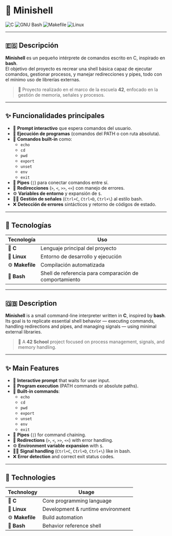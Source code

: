 # 🐚 Minishell

![C](https://img.shields.io/badge/C-00599C?style=for-the-badge&logo=c&logoColor=white)
![GNU Bash](https://img.shields.io/badge/Bash-4EAA25?style=for-the-badge&logo=gnu-bash&logoColor=white)
![Makefile](https://img.shields.io/badge/Makefile-1E90FF?style=for-the-badge)
![Linux](https://img.shields.io/badge/Linux-FCC624?style=for-the-badge&logo=linux&logoColor=black)

---

## 🇪🇸 Descripción

**Minishell** es un pequeño intérprete de comandos escrito en C, inspirado en **bash**.  
El objetivo del proyecto es recrear una shell básica capaz de ejecutar comandos, gestionar procesos, y manejar redirecciones y pipes, todo con el mínimo uso de librerías externas.  

> 🧠 Proyecto realizado en el marco de la escuela **42**, enfocado en la gestión de memoria, señales y procesos.

---

## ✨ Funcionalidades principales

- 💬 **Prompt interactivo** que espera comandos del usuario.  
- 🧩 **Ejecución de programas** (comandos del PATH o con ruta absoluta).  
- 🚀 **Comandos built-in** como:
  - `echo`  
  - `cd`  
  - `pwd`  
  - `export`  
  - `unset`  
  - `env`  
  - `exit`
- 🔁 **Pipes** (`|`) para conectar comandos entre sí.  
- 📂 **Redirecciones** (`>`, `<`, `>>`, `<<`) con manejo de errores.  
- ⚙️ **Variables de entorno** y expansión de `$`.  
- 😶‍🌫️ **Gestión de señales** (`Ctrl+C`, `Ctrl+D`, `Ctrl+\`) al estilo bash.  
- ❌ **Detección de errores** sintácticos y retorno de códigos de estado.  

---

## 🧱 Tecnologías

| Tecnología | Uso |
|-------------|-----|
| 🧠 **C** | Lenguaje principal del proyecto |
| 🐧 **Linux** | Entorno de desarrollo y ejecución |
| ⚙️ **Makefile** | Compilación automatizada |
| 🐚 **Bash** | Shell de referencia para comparación de comportamiento |

---

## 🇬🇧 Description

**Minishell** is a small command-line interpreter written in **C**, inspired by **bash**.  
Its goal is to replicate essential shell behavior — executing commands, handling redirections and pipes, and managing signals — using minimal external libraries.

> 🧠 A **42 School** project focused on process management, signals, and memory handling.

---

## ✨ Main Features

- 💬 **Interactive prompt** that waits for user input.  
- 🧩 **Program execution** (PATH commands or absolute paths).  
- 🚀 **Built-in commands**:
  - `echo`  
  - `cd`  
  - `pwd`  
  - `export`  
  - `unset`  
  - `env`  
  - `exit`
- 🔁 **Pipes** (`|`) for command chaining.  
- 📂 **Redirections** (`>`, `<`, `>>`, `<<`) with error handling.  
- ⚙️ **Environment variable expansion** with `$`.  
- 😶‍🌫️ **Signal handling** (`Ctrl+C`, `Ctrl+D`, `Ctrl+\`) like in bash.  
- ❌ **Error detection** and correct exit status codes.  

---

## 🧱 Technologies

| Technology | Usage |
|-------------|-------|
| 🧠 **C** | Core programming language |
| 🐧 **Linux** | Development & runtime environment |
| ⚙️ **Makefile** | Build automation |
| 🐚 **Bash** | Behavior reference shell |

